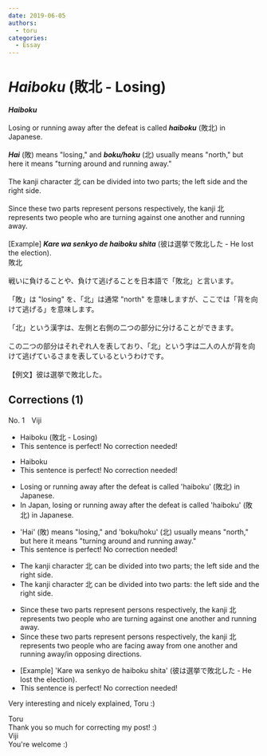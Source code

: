 ```yaml
---
date: 2019-06-05
authors:
  - toru
categories:
  - Essay
---
```


<h1 id="subject_show"><strong><em>Haiboku</strong></em> (敗北 - Losing)</h1>
<div class="date" hidden>Jun 5, 2019 17:23</div>
<div id="post"><div id="body_show_ori">
<strong><em>Haiboku</strong></em><br/><br/>Losing or running away after the defeat is called <strong><em>haiboku</em></strong> (敗北) in Japanese.<br/><br/><strong><em>Hai</em></strong> (敗) means "losing," and <strong><em>boku/hoku</em></strong> (北) usually means "north," but here it means "turning around and running away."<br/><br/>The kanji character 北 can be divided into two parts; the left side and the right side.<br/><br/>Since these two parts represent persons respectively, the kanji 北 represents two people who are turning against one another and running away.<br/><br/>[Example] <strong><em>Kare wa senkyo de haiboku shita</em></strong> (彼は選挙で敗北した - He lost the election).
</div></div>

<!-- more -->

<div id="post_ja"><div id="body_show_mo">
敗北<br/><br/>戦いに負けることや、負けて逃げることを日本語で「敗北」と言います。<br/><br/>「敗」は "losing" を、「北」は通常 "north" を意味しますが、ここでは「背を向けて逃げる」を意味します。<br/><br/>「北」という漢字は、左側と右側の二つの部分に分けることができます。<br/><br/>この二つの部分はそれぞれ人を表しており、「北」という字は二人の人が背を向けて逃げているさまを表しているというわけです。<br/><br/>【例文】彼は選挙で敗北した。
</div></div>

## Corrections (1)
<div id="block"><div class="first_name"> No. 1　<span class="just_name">Viji</span></div><div id="block2">
<ul class="correction_field">
<li class="incorrect">Haiboku (敗北 - Losing)</li>
<li class="corrected perfect">This sentence is perfect! No correction needed!</li>
</ul>
<ul class="correction_field">
<li class="incorrect">Haiboku</li>
<li class="corrected perfect">This sentence is perfect! No correction needed!</li>
</ul>
<ul class="correction_field">
<li class="incorrect">Losing or running away after the defeat is called 'haiboku' (敗北) in Japanese.</li>
<li class="corrected correct">
<span class="f_blue">In Japan,</span> losing or running away after the defeat is called 'haiboku' (敗北) <span class="sline">in Japanese</span>.
</li>
</ul>
<ul class="correction_field">
<li class="incorrect">'Hai' (敗) means "losing," and 'boku/hoku' (北) usually means "north," but here it means "turning around and running away."</li>
<li class="corrected perfect">This sentence is perfect! No correction needed!</li>
</ul>
<ul class="correction_field">
<li class="incorrect">The kanji character 北 can be divided into two parts; the left side and the right side.</li>
<li class="corrected correct">
The kanji character 北 can be divided into two parts<span class="f_blue">:</span> the left <span class="sline">side</span> and the right <span class="sline">side</span>.
</li>
</ul>
<ul class="correction_field">
<li class="incorrect">Since these two parts represent persons respectively, the kanji 北 represents two people who are turning against one another and running away.</li>
<li class="corrected correct">
Since these two parts represent persons <span class="sline">respectively</span>, the kanji 北 represents two people who <span class="f_blue">are facing away from</span> one another and running away<span class="f_blue">/in opposing directions</span>.
</li>
</ul>
<ul class="correction_field">
<li class="incorrect">[Example] 'Kare wa senkyo de haiboku shita' (彼は選挙で敗北した - He lost the election).</li>
<li class="corrected perfect">This sentence is perfect! No correction needed!</li>
</ul>
<p class="comment_small">
 Very interesting and nicely explained, Toru :)
</p>

</div><div class="name"><span class="just_name">Toru</span><br>
Thank you so much for correcting my post! :)
</div>
<div class="name"><span class="just_name">Viji</span><br>
You're welcome :)
</div>
</div>
